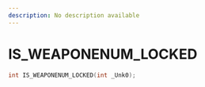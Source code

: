 ```yaml
---
description: No description available 
---
```


# IS_WEAPONENUM_LOCKED

```cpp
int IS_WEAPONENUM_LOCKED(int _Unk0);
```